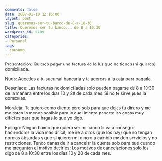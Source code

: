 ```yaml
---
comments: false
date: 2007-01-10 12:16:00
layout: post
slug: queremos-ser-tu-banco-de-8-a-10-30
title: Queremos ser tu banco... de 8 a 10:30
wordpress_id: 5199
categories:
- Personal
tags:
- consumo
---
```


Presentación: Quieres pagar una factura de la luz que no tienes (ni quieres) domiciliada.





Nudo: Accedes a tu sucursal bancaria y te acercas a la caja para pagarla.





Desenlace: Las facturas no domiciliadas solo pueden pagarse de 8 a 10:30 de la mañana entre los días 10 y 20 de cada mes.  Si no te sirve pues la domicilias.





Moraleja: Te quiero como cliente pero solo para que dejes tu dinero y me molestes lo menos posible para lo cual intento ponerte las cosas muy difíciles para que hagas lo que yo digo.





Epílogo: Ningún banco que quiera ser mi banco lo va a conseguir haciéndome la vida más difícil, me iré a otros (que los hay) que no tengan normas absurdas y que si quieren mi dinero a cambio me den servicios y no restricciones.  Tengo ganas de ir a cancelar la cuenta solo para que cuando me pregunten el motivo decirles:  Los motivos de cancelaciones solo los digo de 8 a 10:30 entre los días 10 y 20 de cada mes.
